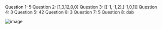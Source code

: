 Question 1:
5
Question 2:
[1,3,12,0,0]
Question 3:
[[-1,-1,2],[-1,0,1]]
Question 4:
3
Question 5:
42
Question 6:
3
Question 7:
5
Question 8:
dab

![image](https://github.com/btadepalli9/Assignment2_U89903796/assets/159392899/b74ceebd-d0b0-444c-a2ba-db4845e4ef90)
